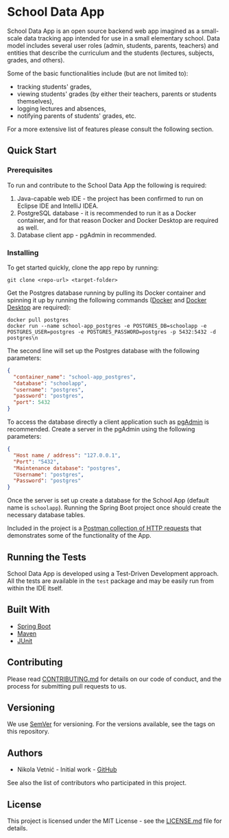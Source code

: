 # School Data App

School Data App is an open source backend web app imagined as a small-scale data tracking app intended for use in a small elementary school. Data model includes several user roles (admin, students, parents, teachers) and entities that describe the curriculum and the students (lectures, subjects, grades, and others).

Some of the basic functionalities include (but are not limited to):
- tracking students' grades,
- viewing students' grades (by either their teachers, parents or students themselves),
- logging lectures and absences,
- notifying parents of students' grades, etc.

For a more extensive list of features please consult the following section.

## Quick Start

### Prerequisites

To run and contribute to the School Data App the following is required: 
1. Java-capable web IDE - the project has been confirmed to run on Eclipse IDE and IntelliJ IDEA. 
2. PostgreSQL database - it is recommended to run it as a Docker container, and for that reason Docker and Docker Desktop are required as well.
3. Database client app - pgAdmin in recommended.

### Installing

To get started quickly, clone the app repo by running:
```console
git clone <repo-url> <target-folder>
```

Get the Postgres database running by pulling its Docker container and spinning it up by running the following commands ([Docker](https://docs.docker.com/engine/install/) and [Docker Desktop](https://www.docker.com/products/docker-desktop/) are required):
```console
docker pull postgres
docker run --name school-app_postgres -e POSTGRES_DB=schoolapp -e POSTGRES_USER=postgres -e POSTGRES_PASSWORD=postgres -p 5432:5432 -d postgres\n
```

The second line will set up the Postgres database with the following parameters:
```json
{
  "container_name": "school-app_postgres",
  "database": "schoolapp",
  "username": "postgres",
  "password": "postgres",
  "port": 5432
}
```

To access the database directly a client application such as [pgAdmin](https://www.pgadmin.org/download/) is recommended. Create a server in the pgAdmin using the following parameters:
```json
{
  "Host name / address": "127.0.0.1",
  "Port": "5432",
  "Maintenance database": "postgres",
  "Username": "postgres",
  "Password": "postgres"
}
```

Once the server is set up create a database for the School App (default name is `schoolapp`). Running the Spring Boot project once should create the necessary database tables.

Included in the project is a [Postman collection of HTTP requests](./postman/school-app.postman_collection.json) that demonstrates some of the functionality of the App.

## Running the Tests

School Data App is developed using a Test-Driven Development approach. All the tests are available in the `test` package and may be easily run from within the IDE itself.

## Built With

* [Spring Boot](https://spring.io/projects/spring-boot/)
* [Maven](https://maven.apache.org/)
* [JUnit](https://junit.org/junit5/)
  
## Contributing

Please read [CONTRIBUTING.md](./CONTRIBUTING.md) for details on our code of conduct, and the process for submitting pull requests to us.

## Versioning

We use [SemVer](https://semver.org/) for versioning. For the versions available, see the tags on this repository.

## Authors

* Nikola Vetnić - Initial work - [GitHub](https://github.com/NikolaVetnic)

See also the list of contributors who participated in this project.

## License

This project is licensed under the MIT License - see the [LICENSE.md](./LICENSE.md) file for details.